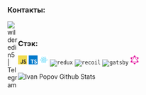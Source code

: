 ### Контакты:

[<img align="left" alt="wilderedin5 | Telegram" width="24px" src="https://cdn3.iconfinder.com/data/icons/social-media-chamfered-corner/154/telegram-512.png" />](https://t.me/wildnefalem5)
<br />

### Стэк:

<code><img height="20" alt="javascript" src="https://raw.githubusercontent.com/github/explore/80688e429a7d4ef2fca1e82350fe8e3517d3494d/topics/javascript/javascript.png"></code>
<code><img height="20" alt="typescript" src="https://raw.githubusercontent.com/github/explore/80688e429a7d4ef2fca1e82350fe8e3517d3494d/topics/typescript/typescript.png"></code>
<code><img height="20" alt="react" src="https://raw.githubusercontent.com/github/explore/80688e429a7d4ef2fca1e82350fe8e3517d3494d/topics/react/react.png"></code>
<code><img height="20" alt="redux" src="https://raw.githubusercontent.com/reduxjs/redux/master/logo/logo.png"></code>
<code><img height="20" alt="recoil" src="https://cdn.worldvectorlogo.com/logos/recoil-js.svg"></code>
<code><img height="20" alt="gatsby" src="https://icons.veryicon.com/png/o/business/vscode-program-item-icon/gatsby-1.png"></code>
<code><img height="20" alt="graphql" src="https://raw.githubusercontent.com/github/explore/5c058a388828bb5fde0bcafd4bc867b5bb3f26f3/topics/graphql/graphql.png"></code>

<img align="left" alt="Ivan Popov Github Stats" src="https://github-readme-stats.vercel.app/api?username=wilderedin5&show_icons=true" />

